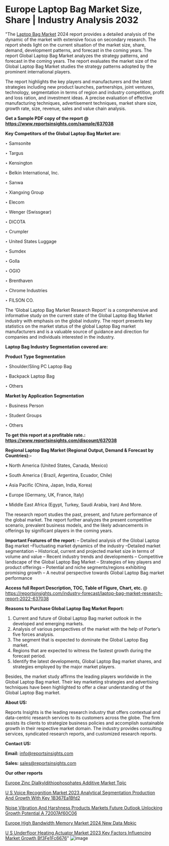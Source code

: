 # Europe Laptop Bag Market Size, Share | Industry Analysis 2032

"The <a href=https://www.reportsinsights.com/sample/637038>Laptop Bag Market</a> 2024 report provides a detailed analysis of the dynamic of the market with extensive focus on secondary research. The report sheds light on the current situation of the market size, share, demand, development patterns, and forecast in the coming years. The report Global Laptop Bag Market analyzes the strategy patterns, and forecast in the coming years. The report evaluates the market size of the Global Laptop Bag Market studies the strategy patterns adopted by the prominent international players.

The report highlights the key players and manufacturers and the latest strategies including new product launches, partnerships, joint ventures, technology, segmentation in terms of region and industry competition, profit and loss ration, and investment ideas. A precise evaluation of effective manufacturing techniques, advertisement techniques, market share size, growth rate, size, revenue, sales and value chain analysis.

<strong>Get a Sample PDF copy of the report @ <a href=https://www.reportsinsights.com/sample/637038 style=color:#0000ff;>https://www.reportsinsights.com/sample/637038</a></strong>

<strong>Key Competitors of the Global Laptop Bag Market are:</strong>

‣ Samsonite

‣ Targus

‣ Kensington

‣ Belkin International, Inc.

‣ Sanwa

‣ Xiangxing Group

‣ Elecom

‣ Wenger (Swissgear)

‣ DICOTA

‣ Crumpler

‣ United States Luggage

‣ Sumdex

‣ Golla

‣ OGIO

‣ Brenthaven

‣ Chrome Industries

‣ FILSON CO.

The ‘Global Laptop Bag Market Research Report’ is a comprehensive and informative study on the current state of the Global Laptop Bag Market industry with emphasis on the global industry. The report presents key statistics on the market status of the global Laptop Bag market manufacturers and is a valuable source of guidance and direction for companies and individuals interested in the industry.

<strong>Laptop Bag Industry Segmentation covered are:</strong>

<strong>Product Type Segmentation</strong>

‣    Shoulder/Sling PC Laptop Bag

‣ Backpack Laptop Bag

‣ Others

<strong>Market by Application Segmentation</strong>

‣   Business Person

‣ Student Groups

‣ Others

<strong>To get this report at a profitable rate.: <a href=https://www.reportsinsights.com/discount/637038 style=color:#0000ff;>https://www.reportsinsights.com/discount/637038</a></strong>

<strong>Regional Laptop Bag Market (Regional Output, Demand &amp; Forecast by Countries):-</strong>

• North America (United States, Canada, Mexico)

• South America ( Brazil, Argentina, Ecuador, Chile)

• Asia Pacific (China, Japan, India, Korea)

• Europe (Germany, UK, France, Italy)

• Middle East Africa (Egypt, Turkey, Saudi Arabia, Iran) And More.

The research report studies the past, present, and future performance of the global market. The report further analyzes the present competitive scenario, prevalent business models, and the likely advancements in offerings by significant players in the coming years.

<strong>Important Features of the report:</strong>
– Detailed analysis of the Global Laptop Bag market
–Fluctuating market dynamics of the industry
–Detailed market segmentation
– Historical, current and projected market size in terms of volume and value
– Recent industry trends and developments
– Competitive landscape of the Global Laptop Bag Market
– Strategies of key players and product offerings
– Potential and niche segments/regions exhibiting promising growth
– A neutral perspective towards Global Laptop Bag market performance

<strong>Access full Report Description, TOC, Table of Figure, Chart, etc. </strong>@   <a href=https://reportsinsights.com/industry-forecast/laptop-bag-market-research-report-2022-637038 style=color:#0000ff;>https://reportsinsights.com/industry-forecast/laptop-bag-market-research-report-2022-637038</a>

<strong>Reasons to Purchase Global Laptop Bag Market Report:</strong>
1. Current and future of Global Laptop Bag market outlook in the developed and emerging markets.
2. Analysis of various perspectives of the market with the help of Porter’s five forces analysis.
3. The segment that is expected to dominate the Global Laptop Bag market.
4. Regions that are expected to witness the fastest growth during the forecast period.
5. Identify the latest developments, Global Laptop Bag market shares, and strategies employed by the major market players.

Besides, the market study affirms the leading players worldwide in the Global Laptop Bag market. Their key marketing strategies and advertising techniques have been highlighted to offer a clear understanding of the Global Laptop Bag market.

<strong><strong>About US</strong>:</strong>

Reports Insights is the leading research industry that offers contextual and data-centric research services to its customers across the globe. The firm assists its clients to strategize business policies and accomplish sustainable growth in their respective market domain. The industry provides consulting services, syndicated research reports, and customized research reports.

<strong>Contact US:</strong>

<p class=><b>Email:</b> <a href=mailto:info@reportsinsights.com>info@reportsinsights.com</a></p>
<p class=><b>Sales:</b> <a href=mailto:sales@reportsinsights.com>sales@reportsinsights.com</a></p>

<strong>Our other reports</strong>

<a href=https://www.linkedin.com/pulse/europe-zinc-dialkyldithiophosphates-additive-market-tqijc/>Europe Zinc Dialkyldithiophosphates Additive Market Tqijc</a>

<a href=https://medium.com/@aanarkumar6/u-s-voice-recognition-market-2023-analytical-segmentation-production-and-growth-with-key-1b367ea1bfd2>U S Voice Recognition Market 2023 Analytical Segmentation Production And Growth With Key 1B367Ea1Bfd2</a>

<a href=https://medium.com/@sakshideshmukh994/noise-vibration-and-harshness-products-markets-future-outlook-unlocking-growth-potential-a-72007af60c06>Noise Vibration And Harshness Products Markets Future Outlook Unlocking Growth Potential A 72007Af60C06</a>

<a href=https://www.linkedin.com/pulse/europe-high-bandwidth-memory-market-2024-new-data-mpkjc/>Europe High Bandwidth Memory Market 2024 New Data Mpkjc</a>

<a href=https://medium.com/@reportsinsights.aj/u-s-underfloor-heating-actuator-market-2023-key-factors-influencing-market-growth-bf3fe1fc6676>U S Underfloor Heating Actuator Market 2023 Key Factors Influencing Market Growth Bf3Fe1Fc6676</a>"
![image](https://github.com/Reportsinsights123/RIgrowth/assets/158415881/2b95d90a-0fb1-4688-bc37-e9e338592bfb)
